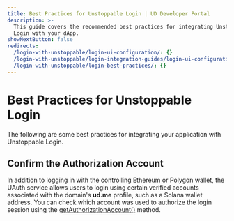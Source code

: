 ```yaml
---
title: Best Practices for Unstoppable Login | UD Developer Portal
description: >-
  This guide covers the recommended best practices for integrating Unstoppable
  Login with your dApp.
showNextButton: false
redirects:
  /login-with-unstoppable/login-ui-configuration/: {}
  /login-with-unstoppable/login-integration-guides/login-ui-configuration/: {}
  /login-with-unstoppable/login-best-practices/: {}
---
```


<!--
This file was automatically renamed from MDX to Markdown.
Please, review and update the content.
-->

<!-- Color samples replaced with hex text -->

# Best Practices for Unstoppable Login

The following are some best practices for integrating your application with Unstoppable Login.

## Confirm the Authorization Account

In addition to logging in with the controlling Ethereum or Polygon wallet, the UAuth service allows users to login using certain verified accounts associated with the domain's **ud.me** profile, such as a Solana wallet address. You can check which account was used to authorize the login session using the [getAuthorizationAccount()](/identity/sdk-and-libraries/uauth-js.md#getauthorizationaccount) method.

```